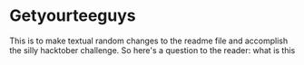 # Getyourteeguys
This is to make textual random changes to the readme file and accomplish the silly hacktober challenge.
So here's a question to the reader: 
what is this
